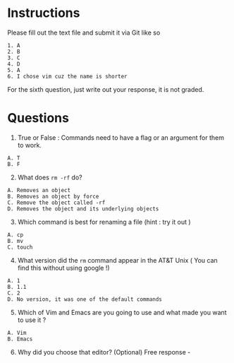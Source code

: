 # Instructions
Please fill out the text file and submit it via Git like so

```
1. A
2. B
3. C
4. D
5. A
6. I chose vim cuz the name is shorter
```
For the sixth question, just write out your response, it is not graded. 

# Questions 
1. True or False : Commands need to have a flag or an argument for them to work.
```
A. T
B. F
```
2. What does `rm -rf` do?
```
A. Removes an object
B. Removes an object by force
C. Remove the object called -rf
D. Removes the object and its underlying objects
```
3. Which command is best for renaming a file (hint : try it out )
```
A. cp
B. mv
C. touch
```
4. What version did the `rm` command appear in the AT&T Unix ( You can find this without using
google !)
```
A. 1
B. 1.1
C. 2
D. No version, it was one of the default commands
```
5. Which of Vim and Emacs are you going to use and what made you want to use it ?
```
A. Vim
B. Emacs
```
6. Why did you choose that editor? (Optional)
Free response - 
